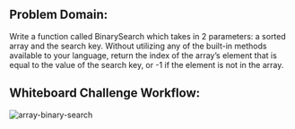 ## Problem Domain:

Write a function called BinarySearch which takes in 2 parameters: a sorted array and the search key. Without utilizing any of the built-in methods available to your language, return the index of the array’s element that is equal to the value of the search key, or -1 if the element is not in the array.

## Whiteboard Challenge Workflow:

![array-binary-search](https://i.ibb.co/ykxwB46/Lab3.jpg)
